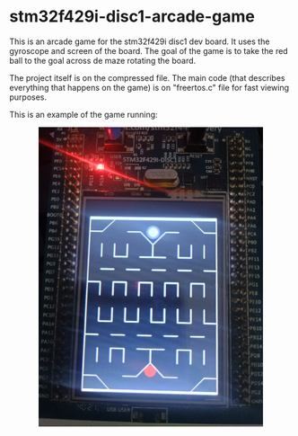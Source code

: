 # stm32f429i-disc1-arcade-game
This is an arcade game for the stm32f429i disc1 dev board. It uses the gyroscope and screen of the board. The goal of the game is to take the red ball to the goal across de maze rotating the board.

The project itself is on the compressed file.
The main code (that describes everything that happens on the game) is on "freertos.c" file for fast viewing purposes.

This is an example of the game running:
<p align="center">
  <img src="./Imagen de WhatsApp 2025-09-01 a las 15.40.07_99cace25.jpg" alt="Arcade Game Demo" width="400"/>
</p>
